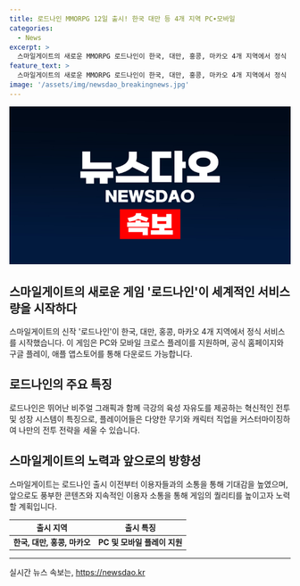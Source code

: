 ```yaml
---
title: 로드나인 MMORPG 12일 출시! 한국 대만 등 4개 지역 PC∙모바일
categories:
  - News
excerpt: >
  스마일게이트의 새로운 MMORPG 로드나인이 한국, 대만, 홍콩, 마카오 4개 지역에서 정식 서비스를 시작했다. 이 게임은 PC와 모바일 플랫폼을 지원하며, 뛰어난 비주얼 그래픽과 육성 자유도를 제공한다. 또한, 다양한 무기와 캐릭터 직업을 커스터마이징하여 전투 전략을 세울 수 있어 게이머들에게 다양한 즐거움을 제공할 전망이다. 이용자들의 기대감을 높이기 위해 스트리머 전용 서버를 분리하고, 긍정적인 반응을 얻으며 높은 관심을 얻었지만 출시 첫 날 서버 다운으로 체면을 구겼다. 회사 측은 앞으로도 사용자들과 꾸준한 소통을 통해 게임을 지속적으로 발전시킬 것으로 전했다.
feature_text: >
  스마일게이트의 새로운 MMORPG 로드나인이 한국, 대만, 홍콩, 마카오 4개 지역에서 정식 서비스를 시작했다. 이 게임은 PC와 모바일 플랫폼을 지원하며, 뛰어난 비주얼 그래픽과 육성 자유도를 제공한다. 또한, 다양한 무기와 캐릭터 직업을 커스터마이징하여 전투 전략을 세울 수 있어 게이머들에게 다양한 즐거움을 제공할 전망이다. 이용자들의 기대감을 높이기 위해 스트리머 전용 서버를 분리하고, 긍정적인 반응을 얻으며 높은 관심을 얻었지만 출시 첫 날 서버 다운으로 체면을 구겼다. 회사 측은 앞으로도 사용자들과 꾸준한 소통을 통해 게임을 지속적으로 발전시킬 것으로 전했다.
image: '/assets/img/newsdao_breakingnews.jpg'
---
```


<p><img src="/assets/img/newsdao_breakingnews.jpg" alt="flaretime 속보" /></p>

<h2 data-ke-size="size26">스마일게이트의 새로운 게임 '로드나인'이 세계적인 서비스량을 시작하다</h2>

<p data-ke-size="size16">스마일게이트의 신작 '로드나인'이 한국, 대만, 홍콩, 마카오 4개 지역에서 정식 서비스를 시작했습니다. 이 게임은 PC와 모바일 크로스 플레이를 지원하며, 공식 홈페이지와 구글 플레이, 애플 앱스토어를 통해 다운로드 가능합니다.</p>

<h2 data-ke-size="size24">로드나인의 주요 특징</h2>

<p data-ke-size="size16">로드나인은 뛰어난 비주얼 그래픽과 함께 극강의 육성 자유도를 제공하는 혁신적인 전투 및 성장 시스템이 특징으로, 플레이어들은 다양한 무기와 캐릭터 직업을 커스터마이징하여 나만의 전투 전략을 세울 수 있습니다.</p>

<h2 data-ke-size="size24">스마일게이트의 노력과 앞으로의 방향성</h2>

<p data-ke-size="size16">스마일게이트는 로드나인 출시 이전부터 이용자들과의 소통을 통해 기대감을 높였으며, 앞으로도 풍부한 콘텐츠와 지속적인 이용자 소통을 통해 게임의 퀄리티를 높이고자 노력할 계획입니다.</p>

<table>
  <thead>
    <tr>
      <th scope="col">출시 지역</th>
      <th scope="col">출시 특징</th>
    </tr>
  </thead>
  <tbody>
    <tr>
      <td style="text-align: center; height: 17px;"><b>한국, 대만, 홍콩, 마카오</b></td>
      <td style="text-align: center; height: 17px;"><b>PC 및 모바일 플레이 지원</b></td>
    </tr>
  </tbody>
</table>

<hr>
실시간 뉴스 속보는, <a href="https://newsdao.kr" rel="dofollow">https://newsdao.kr</a>



